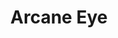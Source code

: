 ---
title: "Arcane Eye"
index:
  - arcane-eye
permalink: /spells/arcane-eye/
tags:
  - Spell
  - 4th Level
  - Divination
available_for:
  - Cleric
  - Wizard
level: "4th Level"
school: "Divination"
range: "30 ft"
area: "30 ft"
shape: "Sphere"
comp:
  - V
  - S
  - M
material: "a bit of bat fur."
duration: "1 Hour"
concentration: true
description: |
  You create an invisible, magical eye within range that hovers in the air for the duration.

  You mentally receive visual information from the eye, which has normal vision and darkvision out to 30 feet. The eye can look in every direction.

  As an action, you can move the eye up to 30 feet in any direction. There is no limit to how far away from you the eye can move, but it can't enter another plane of existence. A solid barrier blocks the eye's movement, but the eye can pass through an opening as small as 1 inch in diameter.
excerpt: "You create an invisible, magical eye within range that hovers in the air for the duration."
source: "Basic Rules"
---